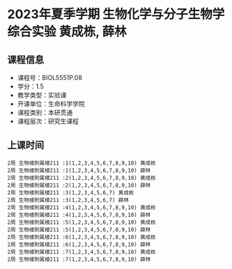 # 2023年夏季学期 生物化学与分子生物学综合实验 黄成栋, 薛林






## 课程信息

- 课程号：BIOL5551P.08
- 学分：1.5
- 教学类型：实验课
- 开课单位：生命科学学院
- 课程类别：本研贯通
- 课程层次：研究生课程

## 上课时间

```
2周 生物楼附属楼211 :1(1,2,3,4,5,6,7,8,9,10) 黄成栋
2周 生物楼附属楼211 :1(1,2,3,4,5,6,7,8,9,10) 薛林
2周 生物楼附属楼211 :2(1,2,3,4,5,6,7,8,9,10) 黄成栋
2周 生物楼附属楼211 :2(1,2,3,4,5,6,7,8,9,10) 薛林
2周 生物楼附属楼211 :3(1,2,3,4,5,6,7) 黄成栋
2周 生物楼附属楼211 :3(1,2,3,4,5,6,7) 薛林
2周 生物楼附属楼211 :4(1,2,3,4,5,6,7,8,9,10) 黄成栋
2周 生物楼附属楼211 :4(1,2,3,4,5,6,7,8,9,10) 薛林
2周 生物楼附属楼211 :5(1,2,3,4,5,6,7,8,9,10) 黄成栋
2周 生物楼附属楼211 :5(1,2,3,4,5,6,7,8,9,10) 薛林
2周 生物楼附属楼211 :6(1,2,3,4,5,6,7,8,9,10) 黄成栋
2周 生物楼附属楼211 :6(1,2,3,4,5,6,7,8,9,10) 薛林
2周 生物楼附属楼211 :7(1,2,3,4,5,6,7,8,9,10) 黄成栋
2周 生物楼附属楼211 :7(1,2,3,4,5,6,7,8,9,10) 薛林
```

